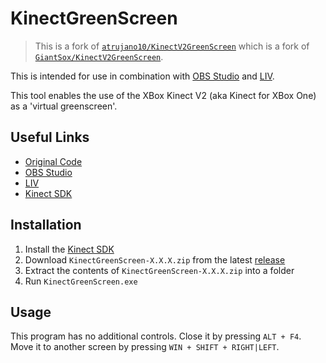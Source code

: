 # KinectGreenScreen

> This is a fork of [`atrujano10/KinectV2GreenScreen`](https://github.com/atrujano10/KinectV2GreenScreen) which is a fork of [`GiantSox/KinectV2GreenScreen`](https://github.com/GiantSox/KinectV2GreenScreen).

This is intended for use in combination with [OBS Studio](https://obsproject.com/) and [LIV](https://liv.tv/).

This tool enables the use of the XBox Kinect V2 (aka Kinect for XBox One) as a 'virtual greenscreen'.

## Useful Links

- [Original Code](https://github.com/atrujano10/KinectV2GreenScreen)
- [OBS Studio](https://obsproject.com/)
- [LIV](https://liv.tv/)
- [Kinect SDK](https://www.microsoft.com/en-us/download/details.aspx?id=44561)

## Installation

1. Install the [Kinect SDK](https://www.microsoft.com/en-us/download/details.aspx?id=44561)
2. Download `KinectGreenScreen-X.X.X.zip` from the latest [release](https://github.com/henkelmax/kinect-greenscreen/releases)
3. Extract the contents of `KinectGreenScreen-X.X.X.zip` into a folder
4. Run `KinectGreenScreen.exe`

## Usage

This program has no additional controls. Close it by pressing `ALT + F4`. Move it to another screen by pressing `WIN + SHIFT + RIGHT|LEFT`.
